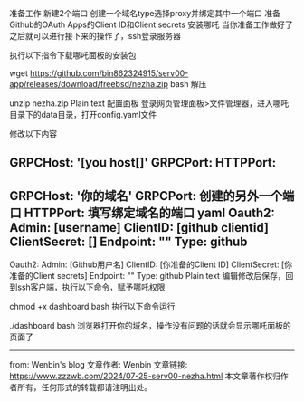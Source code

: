 准备工作
新建2个端口
创建一个域名type选择proxy并绑定其中一个端口
准备Github的OAuth Apps的Client ID和Client secrets
安装哪吒
当你准备工作做好了之后就可以进行接下来的操作了，ssh登录服务器

执行以下指令下载哪吒面板的安装包

wget https://github.com/bin862324915/serv00-app/releases/download/freebsd/nezha.zip
bash
解压

unzip nezha.zip
Plain text
配置面板
登录网页管理面板>文件管理器，进入哪吒目录下的data目录，打开config.yaml文件

修改以下内容

GRPCHost: '[you host[]'
GRPCPort: 
HTTPPort: 
---------------
GRPCHost: '你的域名'
GRPCPort: 创建的另外一个端口
HTTPPort: 填写绑定域名的端口
yaml
Oauth2:
  Admin: [username]
  ClientID: [github clientid]
  ClientSecret: []
  Endpoint: ""
  Type: github
  -------------
  Oauth2:
  Admin: [Github用户名]
  ClientID: [你准备的Client ID]
  ClientSecret: [你准备的Client secrets]
  Endpoint: ""
  Type: github
Plain text
编辑修改后保存，回到ssh客户端，执行以下命令，赋予哪吒权限

chmod +x dashboard
bash
执行以下命令运行

./dashboard
bash
浏览器打开你的域名，操作没有问题的话就会显示哪吒面板的页面了


-------------------------------------------------------------------------
from: Wenbin's blog
文章作者: Wenbin
文章链接: https://www.zzzwb.com/2024/07-25-serv00-nezha.html
本文章著作权归作者所有，任何形式的转载都请注明出处。
